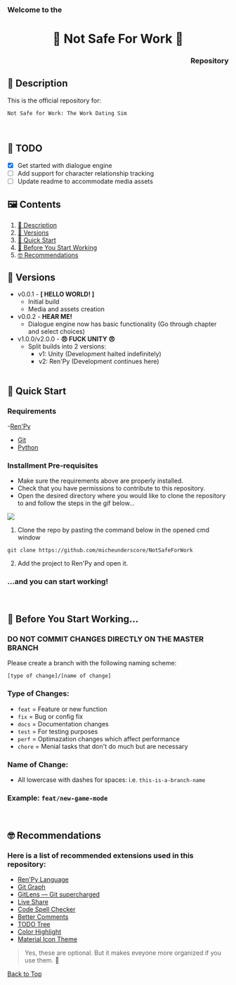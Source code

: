 <h3 align="left">Welcome to the</h3>
<h1 align="center">🔞 Not Safe For Work 🍉</h1>
<h3 align="right">Repository</h3>

## 📑 Description

This is the official repository for:

```
Not Safe for Work: The Work Dating Sim
```

<br/>

## 📝 TODO

- [x] Get started with dialogue engine
- [ ] Add support for character relationship tracking
- [ ] Update readme to accommodate media assets

## 🖼 Contents

1. [📑 Description](#-description)
2. [🏁 Versions](#-versions)
3. [🚀 Quick Start](#-quick-start)
4. [🗿 Before You Start Working](#-before-you-start-working)
5. [🤓 Recommendations](#-recommendations)
   <br/>

## 🏁 Versions

- v0.0.1 - **[ HELLO WORLD! ]**
   - Initial build
   - Media and assets creation
- v0.0.2 - **HEAR ME!** 
   - Dialogue engine now has basic functionality (Go through chapter and select choices)
- v1.0.0/v2.0.0 - **😠 FUCK UNITY 😠**
   - Split builds into 2 versions:
      - v1: Unity (Development halted indefinitely)
      - v2: Ren'Py (Development continues here)
  <br/>

## 🚀 Quick Start

### Requirements

-[Ren'Py](https://www.renpy.org)
- [Git](https://git-scm.com/downloads)
- [Python](https://www.python.org/downloads/)

<!-- _Currently, I am setting up the venv requirements.txt so that third parties can run this project without having to install further deps._ -->

### Installment Pre-requisites

- Make sure the requirements above are properly installed.
- Check that you have permissions to contribute to this repository.
- Open the desired directory where you would like to clone the repository to and follow the steps in the gif below...

![](https://i.imgur.com/V1CwPfK.gif)

1. Clone the repo by pasting the command below in the opened cmd window

```
git clone https://github.com/micheunderscore/NotSafeForWork
```

2. Add the project to Ren'Py and open it.

### ...and you can start working!

<br/>

## 🗿 Before You Start Working...

### DO NOT COMMIT CHANGES DIRECTLY ON THE MASTER BRANCH

Please create a branch with the following naming scheme:

```
[type of change]/[name of change]
```

### Type of Changes:

- `feat` = Feature or new function
- `fix` = Bug or config fix
- `docs` = Documentation changes
- `test` = For testing purposes
- `perf` = Optimazation changes which affect performance
- `chore` = Menial tasks that don't do much but are necessary

### Name of Change:

- All lowercase with dashes for spaces: i.e. `this-is-a-branch-name`

### Example: `feat/new-game-mode`

<br/>

## 🤓 Recommendations

<!-- > I've set up formatting settings for the repo so that everyone's code is standardized. You're welcome! 😊

### After setting up intellisense, go do yourself a favor and fix the default code formatter and configs for Omnisharp:

1. Go to `File > Preferences > Settings > Search: "Editor: Default Formatter"` and change the formatter to C# (ms-dotnettools.csharp)\*
2. Go to `File > Preferences > Settings > Search: "Omnisharp: Use Editor Formatting Settings"` and turn it off

\*_If you have `Prettier` set up for your VSCode, go to your User `settings.json` and add this below the `"editor.defaultFormatter": "esbenp.prettier-vscode"`_

```json
"[csharp]": {
    "editor.defaultFormatter": "ms-dotnettools.csharp"
    },
```

<br/>

-->

### Here is a list of recommended extensions used in this repository:

- [Ren'Py Language](https://marketplace.visualstudio.com/items?itemName=LuqueDaniel.languague-renpy)
- [Git Graph](https://marketplace.visualstudio.com/items?itemName=mhutchie.git-graph)
- [GitLens — Git supercharged](https://marketplace.visualstudio.com/items?itemName=eamodio.gitlens)
- [Live Share](https://marketplace.visualstudio.com/items?itemName=MS-vsliveshare.vsliveshare)
- [Code Spell Checker](https://marketplace.visualstudio.com/items?itemName=streetsidesoftware.code-spell-checker)
- [Better Comments](https://marketplace.visualstudio.com/items?itemName=aaron-bond.better-comments)
- [TODO Tree](https://marketplace.visualstudio.com/items?itemName=Gruntfuggly.todo-tree)
- [Color Highlight](https://marketplace.visualstudio.com/items?itemName=naumovs.color-highlight)
- [Material Icon Theme](https://marketplace.visualstudio.com/items?itemName=PKief.material-icon-theme)

> Yes, these are optional. But it makes eveyone more organized if you use them. 🙂

[Back to Top](#welcome-to-the)

